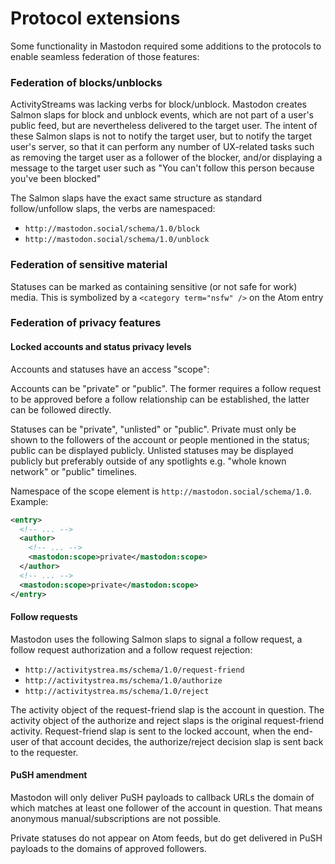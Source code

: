 Protocol extensions
===================

Some functionality in Mastodon required some additions to the protocols to enable seamless federation of those features:

### Federation of blocks/unblocks

ActivityStreams was lacking verbs for block/unblock. Mastodon creates Salmon slaps for block and unblock events, which are not part of a user's public feed, but are nevertheless delivered to the target user. The intent of these Salmon slaps is not to notify the target user, but to notify the target user's server, so that it can perform any number of UX-related tasks such as removing the target user as a follower of the blocker, and/or displaying a message to the target user such as "You can't follow this person because you've been blocked"

The Salmon slaps have the exact same structure as standard follow/unfollow slaps, the verbs are namespaced:

- `http://mastodon.social/schema/1.0/block`
- `http://mastodon.social/schema/1.0/unblock`

### Federation of sensitive material

Statuses can be marked as containing sensitive (or not safe for work) media. This is symbolized by a `<category term="nsfw" />` on the Atom entry

### Federation of privacy features
#### Locked accounts and status privacy levels

Accounts and statuses have an access "scope":

Accounts can be "private" or "public". The former requires a follow request to be approved before a follow relationship can be established, the latter can be followed directly.

Statuses can be "private", "unlisted" or "public". Private must only be shown to the followers of the account or people mentioned in the status; public can be displayed publicly. Unlisted statuses may be displayed publicly but preferably outside of any spotlights e.g. "whole known network" or "public" timelines.

Namespace of the scope element is `http://mastodon.social/schema/1.0`. Example:

```xml
<entry>
  <!-- ... -->
  <author>
    <!-- ... -->
    <mastodon:scope>private</mastodon:scope>
  </author>
  <!-- ... -->
  <mastodon:scope>private</mastodon:scope>
</entry>
```

#### Follow requests

Mastodon uses the following Salmon slaps to signal a follow request, a follow request authorization and a follow request rejection:

- `http://activitystrea.ms/schema/1.0/request-friend`
- `http://activitystrea.ms/schema/1.0/authorize`
- `http://activitystrea.ms/schema/1.0/reject`

The activity object of the request-friend slap is the account in question. The activity object of the authorize and reject slaps is the original request-friend activity. Request-friend slap is sent to the locked account, when the end-user of that account decides, the authorize/reject decision slap is sent back to the requester.

#### PuSH amendment

Mastodon will only deliver PuSH payloads to callback URLs the domain of which matches at least one follower of the account in question. That means anonymous manual/subscriptions are not possible.

Private statuses do not appear on Atom feeds, but do get delivered in PuSH payloads to the domains of approved followers.
